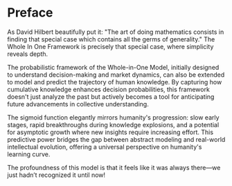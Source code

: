 # Preface



As David Hilbert beautifully put it: "The art of doing mathematics consists in finding that special case which contains all the germs of generality." The Whole In One Framework is precisely that special case, where simplicity reveals depth.





The probabilistic framework of the Whole-in-One Model, initially designed to understand decision-making and market dynamics, can also be extended to model and predict the trajectory of human knowledge. By capturing how cumulative knowledge enhances decision probabilities, this framework doesn't just analyze the past but actively becomes a tool for anticipating future advancements in collective understanding.

The sigmoid function elegantly mirrors humanity's progression: slow early stages, rapid breakthroughs during knowledge explosions, and a potential for asymptotic growth where new insights require increasing effort. This predictive power bridges the gap between abstract modeling and real-world intellectual evolution, offering a universal perspective on humanity's learning curve.





The profoundness of this model is that it feels like it was always there—we just hadn’t recognized it until now!